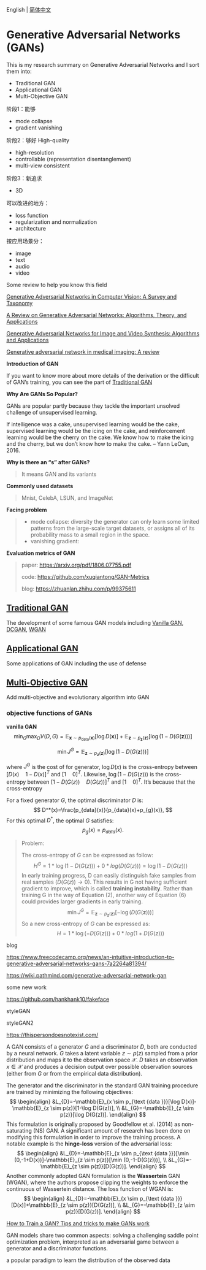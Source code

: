  English | [简体中文](./README.zh-CN.md)


#  Generative Adversarial Networks (GANs)

This is my  research summary on Generative Adversarial Networks and I sort them into:

- Traditional GAN
- Applicational GAN
- Multi-Objective GAN



阶段1：能够

- mode collapse
- gradient vanishing

阶段2：够好 High-quality

- high-resolution
- controllable (representation disentanglement)
- multi-view consistent

阶段3：新追求

- 3D 



可以改进的地方：

- loss function
- regularization and normalization
- architecture



按应用场景分：

- image
- text
- audio
- video



Some review to help you know this field

[Generative Adversarial Networks in Computer Vision: A Survey and Taxonomy]()

[A Review on Generative Adversarial Networks: Algorithms, Theory, and Applications]() 

[Generative Adversarial Networks for Image and Video Synthesis: Algorithms and Applications]()

[Generative adversarial network in medical imaging: A review]()



**Introduction of GAN**

> 

If you want to know more about more details of the derivation or the difficult of GAN’s training, you can see the part of [Traditional GAN](#Traditional-GAN)



**Why Are GANs So Popular?**

GANs are popular partly because they tackle the important unsolved challenge of unsupervised learning.

If intelligence was a cake, unsupervised learning would be the cake, supervised learning would be the icing on the cake, and reinforcement learning would be the cherry on the cake. We know how to make the icing and the cherry, but we don’t know how to make the cake. – Yann LeCun, 2016.



**Why is there an “s” after GANs?**

> It means GAN and its variants



**Commonly used datasets**

> Mnist, CelebA, LSUN, and ImageNet



**Facing problem**

> - mode collapse: diversity the generator can only learn some limited patterns from the large-scale target datasets, or assigns all of its probability mass to a small region in the space.
> - vanishing gradient: 



**Evaluation metrics of GAN**

> paper: https://arxiv.org/pdf/1806.07755.pdf
>
> code: https://github.com/xuqiantong/GAN-Metrics
>
> blog: https://zhuanlan.zhihu.com/p/99375611



## [Traditional GAN](1-Traditional-GAN)

The development of some famous GAN models including <u>Vanilla GAN</u>, <u>DCGAN</u>, <u>WGAN</u>

## [Applicational GAN](2-Applicational-GAN)

Some applications of GAN including the use of defense

## [Multi-Objective GAN](3-Multi-Objective-GAN)

Add multi-objective and evolutionary algorithm into GAN





### objective functions of GANs



**vanilla GAN**
$$
\min _{G} \max _{D} V(D, G)=\mathbb{E}_{\boldsymbol{x} \sim p_{\mathrm{data}}(\boldsymbol{x})}[\log D(\boldsymbol{x})]+\mathbb{E}_{\boldsymbol{z} \sim p_{\boldsymbol{z}}(\boldsymbol{z})}[\log (1-D(G(\boldsymbol{z})))]
$$

$$
\min J^G = \mathbb{E}_{\boldsymbol{z} \sim p_{\boldsymbol{z}}(\boldsymbol{z})}[\log (1-D(G(\boldsymbol{z})))]
$$

where $J^G$ is the cost of for generator, $\log D(x)$ is the cross-entropy between $[D(x) \quad 1-D(x)]^T$ and $[1 \quad 0]^T$. Likewise,  $\log (1-D(G(z)))$ is the cross-entropy between $[1-D(G(z)) \quad D(G(z))]^T$ and $[1 \quad 0]^T$. It’s because that the cross-entropy 

For a fixed generator $G$, the optimal discriminator $D$ is:
$$
D^*(x)=\frac{p_{data}(x)}{p_{data}(x)+p_{g}(x)},
$$
For this optimal $D^*$, the optimal $G$ satisfies:
$$
p_g(x) =p_{data}(x).
$$

> Problem: 
>
> The cross-entropy of $G$ can be expressed as follow:
> $$
> H^G = 1 * \log(1-D(G(z))) + 0*log(D(G(z))) = \log(1-D(G(z)))
> $$
> In early training progress, D can easily distinguish fake samples from real samples ($D(G(z)) \rightarrow 0$). This results in G not having sufficient gradient to improve, which is called **training instability**. Rather than training G in the way of Equation (2), another way of Equation (6) could provides larger gradients in early training.
> $$
> \min J^G = \mathbb{E}_{\boldsymbol{z} \sim p_{\boldsymbol{z}}(\boldsymbol{z})}[-\log (D(G(\boldsymbol{z})))]
> $$
> So a new cross-entropy of $G$ can be expressed as:
> $$
> H = 1 * \log(-D(G(z))) + 0*log(1 + D(G(z)))
> $$



blog 

https://www.freecodecamp.org/news/an-intuitive-introduction-to-generative-adversarial-networks-gans-7a2264a81394/

https://wiki.pathmind.com/generative-adversarial-network-gan





some new work

https://github.com/hankhank10/fakeface

styleGAN

styleGAN2

https://thispersondoesnotexist.com/





A GAN consists of a generator $G$ and a discriminator $D$, both are conducted by a neural network. $G$ takes a latent variable $z \sim p(z)$ sampled from a prior distribution and maps it to the observation space $\mathcal{X}$. $D$ takes an observation $x \in \mathcal{X}$ and produces a decision output over possible observation sources (either from $G$ or from the empirical data distribution). 



The generator and the discriminator in the standard GAN training procedure are trained by minimizing the following objectives:
$$
\begin{align}
&L_{D}=-\mathbb{E}_{x \sim p_{\text {data }}}[\log D(x)]-\mathbb{E}_{z \sim p(z)}[1-\log D(G(z))], \\
&L_{G}=-\mathbb{E}_{z \sim p(z)}[\log D(G(z))].
\end{align}
$$
This formulation is originally proposed by Goodfellow et al. (2014) as non-saturating (NS) GAN. A significant amount of research has been done on modifying this formulation in order to improve the training process. A notable example is the **hinge-loss** version of the adversarial loss:
$$
\begin{align}
&L_{D}=-\mathbb{E}_{x \sim p_{\text {data }}}[\min (0,-1+D(x))]-\mathbb{E}_{z \sim p(z)}[\min (0,-1-D(G(z)))], \\
&L_{G}=-\mathbb{E}_{z \sim p(z)}[D(G(z))].
\end{align}
$$
Another commonly adopted GAN formulation is the **Wassertein** GAN (WGAN), where the authors propose clipping the weights to enforce the continuous of Wassertein distance. The loss function of WGAN is:
$$
\begin{align}
&L_{D}=-\mathbb{E}_{x \sim p_{\text {data }}}[D(x)]+\mathbb{E}_{z \sim p(z)}[D(G(z))], \\
&L_{G}=-\mathbb{E}_{z \sim p(z)}[D(G(z))].
\end{align}
$$



[How to Train a GAN? Tips and tricks to make GANs work](https://github.com/soumith/ganhacks)





GAN models share two common aspects: solving a challenging saddle point optimization problem, interpreted as an adversarial game between a generator and a discriminator functions.



a popular paradigm to learn the distribution of the observed data
